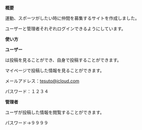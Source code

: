 **概要**

運動、スポーツがしたい時に仲間を募集するサイトを作成しました。

ユーザーと管理者それぞれログインできるようにしています。


**使い方**

**ユーザー**

は投稿を見ることができ、自身で投稿することができます。

マイページで投稿した情報を見ることができます。

メールアドレス：tesuto@icloud.com

パスワード：１２３４

**管理者**

ユーザが投稿した情報を閲覧することができます。

パスワード→９９９９



